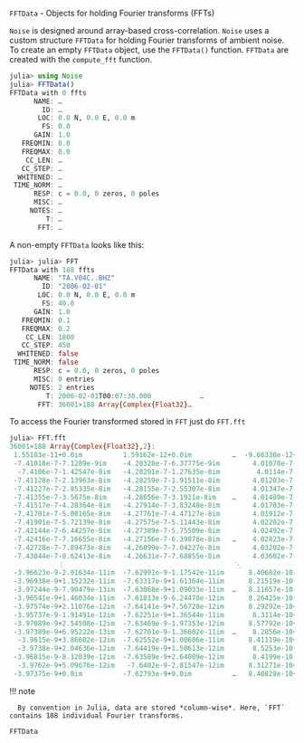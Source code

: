 `FFTData` - Objects for holding Fourier transforms (FFTs)

`Noise` is designed around array-based cross-correlation. `Noise` uses a custom
structure `FFTData` for holding Fourier transforms of ambient noise. To create
an empty `FFTData` object, use the `FFTData()` function. `FFTData` are created
with the `compute_fft` function.

```julia
julia> using Noise
julia> FFTData()
FFTData with 0 ffts
      NAME: …
        ID: …
       LOC: 0.0 N, 0.0 E, 0.0 m
        FS: 0.0
      GAIN: 1.0
   FREQMIN: 0.0
   FREQMAX: 0.0
    CC_LEN: …
   CC_STEP: …
  WHITENED: …
 TIME_NORM: …
      RESP: c = 0.0, 0 zeros, 0 poles
      MISC: …
     NOTES: …
         T: …
       FFT: …

```

A non-empty `FFTData` looks like this:
```julia
julia> julia> FFT
FFTData with 188 ffts
      NAME: "TA.V04C..BHZ"                     
        ID: "2006-02-01"                       
       LOC: 0.0 N, 0.0 E, 0.0 m
        FS: 40.0
      GAIN: 1.0
   FREQMIN: 0.1
   FREQMAX: 0.2
    CC_LEN: 1800                               
   CC_STEP: 450                                
  WHITENED: false                              
 TIME_NORM: false                              
      RESP: c = 0.0, 0 zeros, 0 poles
      MISC: 0 entries                          
     NOTES: 2 entries                          
         T: 2006-02-01T00:07:30.000            …
       FFT: 36001×188 Array{Complex{Float32}…     
```

To access the Fourier transformed stored in `FFT` just do `FFT.fft`

```julia
julia> FFT.fft
36001×188 Array{Complex{Float32},2}:
 1.55183e-11+0.0im          1.59162e-12+0.0im          …  -9.66338e-12+0.0im        
 -7.41018e-7-7.1289e-9im    -4.28328e-7-6.37775e-9im        4.01078e-7-2.87796e-9im
  -7.4106e-7-1.42547e-8im   -4.28291e-7-1.27635e-8im         4.0114e-7-5.75133e-9im
 -7.41128e-7-2.13963e-8im   -4.28259e-7-1.91511e-8im        4.01203e-7-8.65502e-9im
 -7.41227e-7-2.85335e-8im   -4.28155e-7-2.55307e-8im        4.01347e-7-1.15261e-8im
 -7.41355e-7-3.5675e-8im    -4.28056e-7-3.1921e-8im    …    4.01489e-7-1.44173e-8im
 -7.41517e-7-4.28364e-8im   -4.27914e-7-3.83248e-8im        4.01703e-7-1.7313e-8im  
 -7.41701e-7-5.00165e-8im   -4.27761e-7-4.47127e-8im        4.01912e-7-2.02371e-8im
 -7.41901e-7-5.72139e-8im   -4.27575e-7-5.11443e-8im        4.02202e-7-2.31354e-8im
 -7.42144e-7-6.44257e-8im   -4.27389e-7-5.75509e-8im        4.02492e-7-2.60687e-8im
 -7.42416e-7-7.16655e-8im   -4.27156e-7-6.39878e-8im   …    4.02823e-7-2.89802e-8im
 -7.42728e-7-7.89473e-8im   -4.26899e-7-7.04227e-8im        4.03202e-7-3.19224e-8im
 -7.43044e-7-8.62413e-8im   -4.26631e-7-7.68855e-8im        4.03602e-7-3.48864e-8im
            ⋮                                          ⋱                            
 -3.96623e-9-2.01634e-11im  -7.62991e-9-1.17542e-11im      8.40682e-10-2.82507e-12im
 -3.96938e-9+1.15232e-11im  -7.63317e-9+1.61364e-11im      8.21519e-10-1.31251e-11im
 -3.97244e-9-7.90479e-13im  -7.63068e-9+1.09033e-11im  …   8.11657e-10-5.99587e-12im
 -3.96541e-9+1.46034e-11im  -7.61813e-9-6.24478e-12im      8.26425e-10-6.05316e-12im
 -3.97574e-9+2.11076e-12im  -7.64141e-9+7.56728e-12im      8.29292e-10+1.46063e-11im
 -3.95737e-9-1.91491e-12im  -7.62251e-9+1.36544e-11im       8.3114e-10+1.63336e-12im
 -3.97089e-9+2.54508e-12im  -7.63469e-9-1.97353e-12im      8.57792e-10+8.34888e-14im
 -3.97389e-9+6.95222e-13im  -7.62701e-9-1.36602e-11im  …    8.2856e-10+1.14622e-11im
  -3.9615e-9+3.86602e-12im  -7.62552e-9+1.00606e-11im      8.41119e-10+1.14961e-11im
  -3.9738e-9+2.04636e-12im  -7.64419e-9+1.50613e-12im       8.5253e-10-3.44774e-12im
 -3.96815e-9-8.12039e-12im  -7.63589e-9+2.64089e-12im       8.4199e-10-4.30272e-12im
  -3.9762e-9+5.09676e-12im   -7.6402e-9-2.81547e-12im      8.31271e-10+3.22448e-12im
 -3.97375e-9+0.0im          -7.62793e-9+0.0im          …   8.40828e-10+0.0im      
```
!!! note

      By convention in Julia, data are stored *column-wise*. Here, `FFT` contains 188 individual Fourier transforms.

```@docs
FFTData
```
